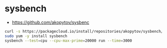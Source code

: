 # sysbench

* https://github.com/akopytov/sysbenc

```bash
curl -s https://packagecloud.io/install/repositories/akopytov/sysbench/script.rpm.sh | sudo bash
sudo yum -y install sysbench
sysbench --test=cpu --cpu-max-prime=20000 run --time=3000
```
